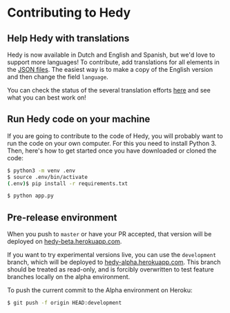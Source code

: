 Contributing to Hedy
======================


Help Hedy with translations
------------

Hedy is now available in Dutch and English and Spanish, but we'd love to support more languages! To contribute, add translations for all elements in the [JSON files](https://github.com/Felienne/hedy/tree/master/coursedata). The easiest way is to make a copy of the English version and then change the field `language`. 

You can check the status of the several translation efforts [here](/STATUS.md) and see what you can best work on! 


Run Hedy code on your machine
------------

If you are going to contribute to the code of Hedy, you will probably want to run the code on your own computer. For this you need to install Python 3. Then, here's how to get started once you have downloaded or cloned the code:

```bash
$ python3 -m venv .env
$ source .env/bin/activate
(.env)$ pip install -r requirements.txt

$ python app.py
```

Pre-release environment
-----------------------

When you push to `master` or have your PR accepted, that version will be deployed on
[hedy-beta.herokuapp.com](https://hedy-beta.herokuapp.com).

If you want to try experimental versions live, you can use the `development` branch, which will be deployed to [hedy-alpha.herokuapp.com](https://hedy-alpha.herokuapp.com). 
This branch should be treated as read-only, and is forcibly overwritten to test feature branches locally on the alpha environment.

To push the current commit to the Alpha environment on Heroku:

```bash
$ git push -f origin HEAD:development
```
